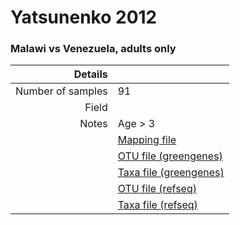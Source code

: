 # Yatsunenko 2012

### Malawi vs Venezuela, adults only


| Details        |             |
| -------------: |-------------|
| Number of samples | 91
| Field | 
| Notes | Age > 3
| | [Mapping file]()
| | [OTU file (greengenes)]()
| | [Taxa file (greengenes)]()
| | [OTU file (refseq)]()
| | [Taxa file (refseq)]()